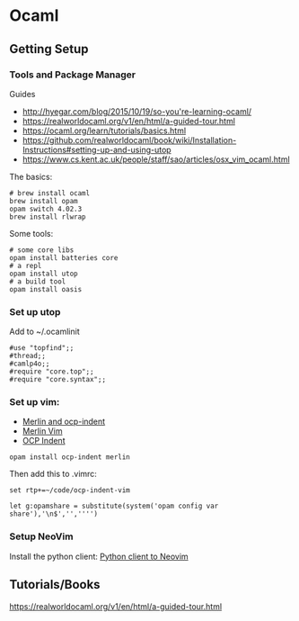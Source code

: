 # Ocaml

## Getting Setup

### Tools and Package Manager

Guides
* http://hyegar.com/blog/2015/10/19/so-you're-learning-ocaml/
* https://realworldocaml.org/v1/en/html/a-guided-tour.html
* https://ocaml.org/learn/tutorials/basics.html
* https://github.com/realworldocaml/book/wiki/Installation-Instructions#setting-up-and-using-utop
* https://www.cs.kent.ac.uk/people/staff/sao/articles/osx_vim_ocaml.html

The basics:
```
# brew install ocaml
brew install opam
opam switch 4.02.3
brew install rlwrap
```

Some tools:
```
# some core libs
opam install batteries core
# a repl
opam install utop
# a build tool
opam install oasis
```

### Set up utop

Add to ~/.ocamlinit
```
#use "topfind";;
#thread;;
#camlp4o;;
#require "core.top";;
#require "core.syntax";;
```

### Set up vim:

* [Merlin and ocp-indent](https://opam.ocaml.org/blog/turn-your-editor-into-an-ocaml-ide/)
* [Merlin Vim](https://github.com/the-lambda-church/merlin/wiki/vim-from-scratch<Paste>)
* [OCP Indent](https://github.com/def-lkb/ocp-indent-vim)

```
opam install ocp-indent merlin
```

Then add this to .vimrc:
```
set rtp+=~/code/ocp-indent-vim

let g:opamshare = substitute(system('opam config var share'),'\n$','','''')
```

### Setup NeoVim

Install the python client: [Python client to Neovim](https://github.com/neovim/python-client)

## Tutorials/Books

https://realworldocaml.org/v1/en/html/a-guided-tour.html
